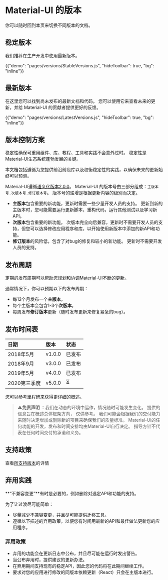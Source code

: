 # Material-UI 的版本

<p class="description">你可以随时回到本页来切换不同版本的文档。</p>

## 稳定版本

我们推荐在生产开发中使用最新版本。

{{"demo": "pages/versions/StableVersions.js", "hideToolbar": true, "bg": "inline"}}

## 最新版本

在这里您可以找到尚未发布的最新文档和代码。 您可以使用它来查看未来的更新，并给 Material-UI 的贡献者提供更好的反馈。

{{"demo": "pages/versions/LatestVersions.js", "hideToolbar": true, "bg": "inline"}}

## 版本控制方案

稳定性确保可重用组件、库、教程、工具和实践不会意外过时。 稳定性是Material-UI生态系统蓬勃发展的关键。

本文档包括遵循为您提供前沿前段库以及权衡稳定性的实践，以确保未来的更新始终可以预测。

Material-UI遵循[语义化版本2.0.0](https://semver.org/)。 Material-UI 的版本号由三部分组成：`主版本号.次版本号.修订版本号`。 版本号的递增是根据更新内容的级别而决定。

- **主版本**包含重要的新功能，更新时需要一些少量开发人员的支持。 更新到新的主版本时，您可能需要运行更新脚本，重构代码，运行其他测试以及学习新API。
- **次版本**包含重要的新功能。 次版本完全向后兼容，更新时不需要开发人员的支持，但您可以选择修改应用程序和库，以开始使用新版本中添加的新API和功能。
- **修订版本**的风险低，包含了对bug的修复和较小的新功能。 更新时不需要开发人员的支持。

## 发布周期

定期的发布周期可以帮助您规划和协调Material-UI不断的更新。

通常情况下，你可以预期以下的发布周期：

- 每12个月发布一个**主版本**。
- 每个主版本会包含1-3个**次版本**。
- 每周发布**修订版本**更新（随时发布更新来修复紧急的bug）。

## 发布时间表

| 日期       | 版本     | 状态  |
|:-------- |:------ |:--- |
| 2018年5月  | v1.0.0 | 已发布 |
| 2018年9月  | v3.0.0 | 已发布 |
| 2019年5月  | v4.0.0 | 已发布 |
| 2020第三季度 | v5.0.0 | ⏳   |


您可以参考[里程碑](https://github.com/mui-org/material-ui/milestones)来获得更详细的概述。

> ⚠️**免责声明** ：我们在动态的环境中运作，情况随时可能发生变化。 提供的信息旨在概述总体框架方向， 仅供参考。 我们可能会根据我们的交付能力来随时决定增加或删除新的项目来确保我们的质量标准。 Material-UI的任何功能的开发，发布和时间安排均由Material-UI自行决定。 指导方针不代表在任何时间交付的承诺和义务。

## 支持政策

查看[所支持版本](/getting-started/support/#supported-versions)的详情

## 弃用实践

**“不兼容变更”**有时是必要的，例如删除对选定API和功能的支持。

为了让过渡尽可能简单：

- 尽量减少不兼容变更，并且尽可能提供迁移工具。
- 遵循以下描述的弃用政策，以便您有时间用最新的API和最佳做法更新您的应用程序。

### 弃用政策

- 弃用的功能会在更新日志中公布，并且尽可能在运行时发出警告。
- 当公布弃用时，提供建议的更新办法。
- 在弃用期间支持现有的稳定API，因此您的代码将在此期间继续工作。
- 要求对您的应用进行修改的同版本依赖更新（React）只会在主版本进行。